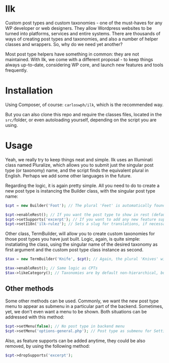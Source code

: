 # Ilk

Custom post types and custom taxonomies - one of the must-haves for any WP developer or web designers. They allow Wordpress websites to be turned into platforms, services and entire systems. There are thousands of ways of creating post types and taxonomies, and also a number of helper classes and wrappers. So, why do we need yet another?

Most post type helpers have something in common: they are not maintained. With Ilk, we come with a different proposal - to keep things always up-to-date, considering WP core, and launch new features and tools frequently.

# Installation

Using Composer, of course: `carloswph/ilk`, which is the recommended way.

But you can also clone this repo and require the classes files, located in the `src/`folder, or even autoloading yourself, depending on the script you are using.

# Usage

Yeah, we really try to keep things neat and simple. Ilk uses an Illuminati class named Pluralize, which allows you to submit just the singular post type (or taxonomy) name, and the script finds the equivalent plural in English. Perhaps we add some other languages in the future.

Regarding the logic, it is again pretty simple. All you need to do to create a new post type is instancing the Builder class, with the singular post type name:

```php
$cpt = new Builder('Foot'); // The plural 'Feet' is automatically found and generated

$cpt->enableRest(); // If you want the post type to show in rest (default is false)
$cpt->setSupports('excerpt'); // If you want to add any new feature support
$cpt->setI18n('ilk-rulez'); // Sets a slug for translations, if necessary
```
Other class, TermBuilder, will allow you to create custom taxonomies for those post types you have just built. Logic, again, is quite simple: instatiating the class, using the singular name of the desired taxonomy as first argument and the custom post type class instance as second.

```php
$tax = new TermBuilder('Knife', $cpt); // Again, the plural 'Knives' will be automatically managed

$tax->enableRest(); // Same logic as CPTs
$tax->likeCategory(); // Taxonomies are by default non-hierarchical, but you can make them hierarchical using this method
```

## Other methods

Some other methods can be used. Commonly, we want the new post type menu to appear as submenu in a particular part of the backend. Sometimes, yet, we don't even want a menu to be shown. Both situations can be addressed with this method:

```php
$cpt->setMenu(false); // No post type in backend menu
$cpt->setMenu('options-general.php'); // Post type as submenu for Settings
```

Also, as feature supports can be added anytime, they could be also removed, by using the following method:

```php
$cpt->dropSupports('excerpt');
```